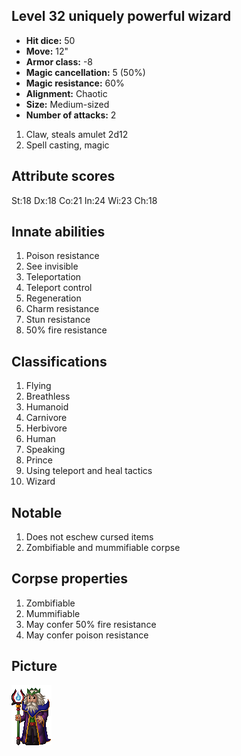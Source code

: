 ## Level 32 uniquely powerful wizard

- **Hit dice:** 50
- **Move:** 12"
- **Armor class:** -8
- **Magic cancellation:** 5 (50%)
- **Magic resistance:** 60%
- **Alignment:** Chaotic
- **Size:** Medium-sized
- **Number of attacks:** 2
1. Claw, steals amulet 2d12
2. Spell casting, magic

## Attribute scores

St:18 Dx:18 Co:21 In:24 Wi:23 Ch:18

## Innate abilities

1. Poison resistance
2. See invisible
3. Teleportation
4. Teleport control
5. Regeneration
6. Charm resistance
7. Stun resistance
8. 50% fire resistance

## Classifications

1. Flying
2. Breathless
3. Humanoid
4. Carnivore
5. Herbivore
6. Human
7. Speaking
8. Prince
9. Using teleport and heal tactics
10. Wizard

## Notable

1. Does not eschew cursed items
2. Zombifiable and mummifiable corpse

## Corpse properties

1. Zombifiable
2. Mummifiable
3. May confer 50% fire resistance
4. May confer poison resistance

## Picture

![Wizard of Yendor](https://github.com/hyvanmielenpelit/GnollHackTileSet/blob/main/Monsters/wizard_of_yendor/wizard_of_yendor.png?raw=true)
